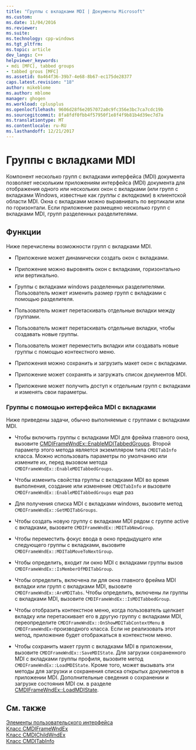 ```yaml
---
title: "Группы с вкладками MDI | Документы Microsoft"
ms.custom: 
ms.date: 11/04/2016
ms.reviewer: 
ms.suite: 
ms.technology: cpp-windows
ms.tgt_pltfrm: 
ms.topic: article
dev_langs: C++
helpviewer_keywords:
- mdi [MFC], tabbed groups
- tabbed grous [MFC]
ms.assetid: 0a464f36-39b7-4e68-8b67-ec175de28377
caps.latest.revision: "18"
author: mikeblome
ms.author: mblome
manager: ghogen
ms.workload: cplusplus
ms.openlocfilehash: 9606d28f6e2057072a0c9fc356e3bc7ca7cdc19b
ms.sourcegitcommit: 8fa8fdf0fbb4f57950f1e8f4f9b81b4d39ec7d7a
ms.translationtype: MT
ms.contentlocale: ru-RU
ms.lasthandoff: 12/21/2017
---
```

# <a name="mdi-tabbed-groups"></a>Группы с вкладками MDI
Компонент несколько групп с вкладками интерфейса (MDI) документа позволяет нескольким приложениям интерфейса (MDI) документа для отображения одного или нескольких окон с вкладками (или групп с вкладками Windows, известные как *группы с вкладками*) в клиентской области MDI. Окна с вкладками можно выравнивать по вертикали или по горизонтали. Если приложение размещено несколько групп с вкладками MDI, групп разделенных разделителями.  
  
## <a name="features"></a>Функции  
 Ниже перечислены возможности групп с вкладками MDI.  
  
-   Приложение может динамически создать окон с вкладками.  
  
-   Приложение можно выровнять окон с вкладками, горизонтально или вертикально.  
  
-   Группы с вкладками windows разделенных разделителями. Пользователь может изменить размер групп с вкладками с помощью разделителя.  
  
-   Пользователь может перетаскивать отдельные вкладки между группами.  
  
-   Пользователь может перетаскивать отдельные вкладки, чтобы создавать новые группы.  
  
-   Пользователь может переместить вкладки или создавать новые группы с помощью контекстного меню.  
  
-   Приложения можно сохранить и загрузить макет окон с вкладками.  
  
-   Приложение может сохранять и загружать список документов MDI.  
  
-   Приложение может получить доступ к отдельным групп с вкладками и изменять свои параметры.  
  
### <a name="using-mdi-tabbed-groups"></a>Группы с помощью интерфейса MDI с вкладками  
 Ниже приведены задачи, обычно выполняемые с группами с вкладками MDI.  
  
-   Чтобы включить группы с вкладками MDI для фрейма главного окна, вызовите [CMDIFrameWndEx::EnableMDITabbedGroups](../mfc/reference/cmdiframewndex-class.md#enablemditabbedgroups). Второй параметр этого метода является экземпляром типа `CMDITabInfo` класса. Можно использовать параметры по умолчанию или измените их, перед вызовом метода `CMDIFrameWndEx::EnableMDITabbedGroups`.  
  
-   Чтобы изменить свойства группы с вкладками MDI во время выполнения, создание или изменение `CMDITabInfo` и вызовите `CMDIFrameWndEx::EnableMDITabbedGroups` еще раз  
  
-   Для получения списка MDI с вкладками windows, вызовите метод `CMDIFrameWndEx::GetMDITabGroups`.  
  
-   Чтобы создать новую группу с вкладками MDI рядом с группе active с вкладками, вызовите `CMDIFrameWndEx::MDITabNewGroup`.  
  
-   Чтобы переместить фокус ввода в окно предыдущего или следующего группы с вкладками, вызовите `CMDIFrameWndEx::MDITabMoveToNextGroup`.  
  
-   Чтобы определить, входит ли окно MDI с вкладками группы вызов `CMDIFrameWndEx::IsMemberOfMDITabGroup`.  
  
-   Чтобы определить, включена ли для окна главного фрейма MDI вкладки или групп с вкладками MDI, вызовите `CMDIFrameWndEx::AreMDITabs`. Чтобы определить, включены ли группы с вкладками MDI, вызовите `CMDIFrameWndEx::IsMDITabbedGroup`.  
  
-   Чтобы отобразить контекстное меню, когда пользователь щелкает вкладку или перетаскивает его в другую группу с вкладками MDI, переопределите `CMDIFrameWndEx::OnShowMDITabContextMenu` в `CMDIFrameWndEx`-производного класса. Если не реализовать этот метод, приложение будет отображаться в контекстном меню.  
  
-   Чтобы сохранить макет групп с вкладками MDI в приложении, вызовите `CMDIFrameWndEx::SaveMDIState`. Для загрузки сохраненного MDI с вкладками группы профиля, вызовите метод `CMDIFrameWndEx::LoadMDIState`. Кроме того, может вызывать эти методы для загрузки и сохранения списка открытых документов в приложении MDI. Дополнительные сведения о сохранении и загрузке состояния MDI см. в разделе [CMDIFrameWndEx::LoadMDIState](../mfc/reference/cmdiframewndex-class.md#loadmdistate).  
  
## <a name="see-also"></a>См. также  
 [Элементы пользовательского интерфейса](../mfc/user-interface-elements-mfc.md)   
 [Класс CMDIFrameWndEx](../mfc/reference/cmdiframewndex-class.md)   
 [Класс CMDIChildWndEx](../mfc/reference/cmdichildwndex-class.md)   
 [Класс CMDITabInfo](../mfc/reference/cmditabinfo-class.md)
